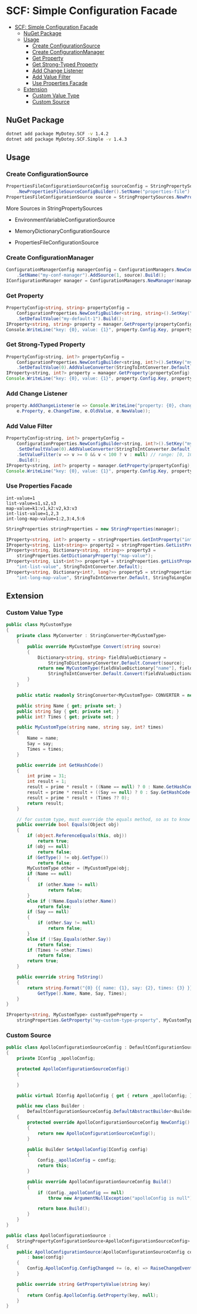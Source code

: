 # SCF: Simple Configuration Facade

<!-- TOC -->

- [SCF: Simple Configuration Facade](#scf-simple-configuration-facade)
    - [NuGet Package](#nuget-package)
    - [Usage](#usage)
        - [Create ConfigurationSource](#create-configurationsource)
        - [Create ConfigurationManager](#create-configurationmanager)
        - [Get Property](#get-property)
        - [Get Strong-Typed Property](#get-strong-typed-property)
        - [Add Change Listener](#add-change-listener)
        - [Add Value Filter](#add-value-filter)
        - [Use Properties Facade](#use-properties-facade)
    - [Extension](#extension)
        - [Custom Value Type](#custom-value-type)
        - [Custom Source](#custom-source)

<!-- /TOC -->

## NuGet Package

```sh
dotnet add package MyDotey.SCF -v 1.4.2
dotnet add package MyDotey.SCF.Simple -v 1.4.3
```

## Usage

### Create ConfigurationSource

```c#
PropertiesFileConfigurationSourceConfig sourceConfig = StringPropertySources
    .NewPropertiesFileSourceConfigBuilder().SetName("properties-file").SetFileName(fileName).Build();
PropertiesFileConfigurationSource source = StringPropertySources.NewPropertiesFileSource(sourceConfig);
```

More Sources in StringPropertySources

- EnvironmentVariableConfigurationSource

- MemoryDictionaryConfigurationSource

- PropertiesFileConfigurationSource

### Create ConfigurationManager

```c#
ConfigurationManagerConfig managerConfig = ConfigurationManagers.NewConfigBuilder()
    .SetName("my-conf-manager").AddSource(1, source).Build();
IConfigurationManager manager = ConfigurationManagers.NewManager(managerConfig);
```

### Get Property

```c#
PropertyConfig<string, string> propertyConfig =
    ConfigurationProperties.NewConfigBuilder<string, string>().SetKey("my-property-1")
    .SetDefaultValue("my-default-1").Build();
IProperty<string, string> property = manager.GetProperty(propertyConfig);
Console.WriteLine("key: {0}, value: {1}", property.Config.Key, property.Value);
```

### Get Strong-Typed Property

```java
PropertyConfig<string, int?> propertyConfig =
    ConfigurationProperties.NewConfigBuilder<string, int?>().SetKey("my-property-2")
    .SetDefaultValue(0).AddValueConverter(StringToIntConverter.Default).Build();
IProperty<string, int?> property = manager.GetProperty(propertyConfig);
Console.WriteLine("key: {0}, value: {1}", property.Config.Key, property.Value);
```

### Add Change Listener

```java
property.AddChangeListener(e => Console.WriteLine("property: {0}, changeTime: {1}, from: {2}, to: {3}",
    e.Property, e.ChangeTime, e.OldValue, e.NewValue));
```

### Add Value Filter

```java
PropertyConfig<string, int?> propertyConfig =
    ConfigurationProperties.NewConfigBuilder<string, int?>().SetKey("my-property-3")
    .SetDefaultValue(0).AddValueConverter(StringToIntConverter.Default)
    .SetValueFilter(v => v >= 0 && v < 100 ? v : null) // range: [0, 100), invalid value is ignored
    .Build();
IProperty<string, int?> property = manager.GetProperty(propertyConfig);
Console.WriteLine("key: {0}, value: {1}", property.Config.Key, property.Value);
```

### Use Properties Facade

```properties
int-value=1
list-value=s1,s2,s3
map-value=k1:v1,k2:v2,k3:v3
int-list-value=1,2,3
int-long-map-value=1:2,3:4,5:6
```

```c#
StringProperties stringProperties = new StringProperties(manager);

IProperty<string, int?> property = stringProperties.GetIntProperty("int-value");
IProperty<string, List<string>> property2 = stringProperties.GetListProperty("list-value");
IProperty<string, Dictionary<string, string>> property3 =
    stringProperties.GetDictionaryProperty("map-value");
IProperty<string, List<int?>> property4 = stringProperties.getListProperty(
    "int-list-value", StringToIntConverter.Default);
IProperty<string, Dictionary<int?, long?>> property5 = stringProperties.GetDictionaryProperty(
    "int-long-map-value", StringToIntConverter.Default, StringToLongConverter.Default);
```

## Extension

### Custom Value Type

```c#
public class MyCustomType
{
    private class MyConverter : StringConverter<MyCustomType>
    {
        public override MyCustomType Convert(string source)
        {
            Dictionary<string, string> fieldValueDictionary =
                StringToDictionaryConverter.Default.Convert(source);
            return new MyCustomType(fieldValueDictionary["name"], fieldValueDictionary["say"],
                StringToIntConverter.Default.Convert(fieldValueDictionary["times"]));
        }
    }

    public static readonly StringConverter<MyCustomType> CONVERTER = new MyConverter();

    public string Name { get; private set; }
    public string Say { get; private set; }
    public int? Times { get; private set; }

    public MyCustomType(string name, string say, int? times)
    {
        Name = name;
        Say = say;
        Times = times;
    }

    public override int GetHashCode()
    {
        int prime = 31;
        int result = 1;
        result = prime * result + ((Name == null) ? 0 : Name.GetHashCode());
        result = prime * result + ((Say == null) ? 0 : Say.GetHashCode());
        result = prime * result + (Times ?? 0);
        return result;
    }

    // for custom type, must override the equals method, so as to know whether a value changed
    public override bool Equals(Object obj)
    {
        if (object.ReferenceEquals(this, obj))
            return true;
        if (obj == null)
            return false;
        if (GetType() != obj.GetType())
            return false;
        MyCustomType other = (MyCustomType)obj;
        if (Name == null)
        {
            if (other.Name != null)
                return false;
        }
        else if (!Name.Equals(other.Name))
            return false;
        if (Say == null)
        {
            if (other.Say != null)
                return false;
        }
        else if (!Say.Equals(other.Say))
            return false;
        if (Times != other.Times)
            return false;
        return true;
    }

    public override string ToString()
    {
        return string.Format("{0} {{ name: {1}, say: {2}, times: {3} }}",
            GetType().Name, Name, Say, Times);
    }
}
```

```c#
IProperty<string, MyCustomType> customTypeProperty =
    stringProperties.GetProperty("my-custom-type-property", MyCustomType.CONVERTER);
```

### Custom Source

```c#
public class ApolloConfigurationSourceConfig : DefaultConfigurationSourceConfig
{
    private IConfig _apolloConfig;

    protected ApolloConfigurationSourceConfig()
    {

    }

    public virtual IConfig ApolloConfig { get { return _apolloConfig; } }

    public new class Builder :
        DefaultConfigurationSourceConfig.DefaultAbstractBuilder<Builder, ApolloConfigurationSourceConfig>
    {
        protected override ApolloConfigurationSourceConfig NewConfig()
        {
            return new ApolloConfigurationSourceConfig();
        }

        public Builder SetApolloConfig(IConfig config)
        {
            Config._apolloConfig = config;
            return this;
        }

        public override ApolloConfigurationSourceConfig Build()
        {
            if (Config._apolloConfig == null)
                throw new ArgumentNullException("apolloConfig is null");

            return base.Build();
        }
    }
}
```

```c#
public class ApolloConfigurationSource :
    StringPropertyConfigurationSource<ApolloConfigurationSourceConfig>
{
    public ApolloConfigurationSource(ApolloConfigurationSourceConfig config)
        : base(config)
    {
        Config.ApolloConfig.ConfigChanged += (o, e) => RaiseChangeEvent();
    }

    public override string GetPropertyValue(string key)
    {
        return Config.ApolloConfig.GetProperty(key, null);
    }
}
```